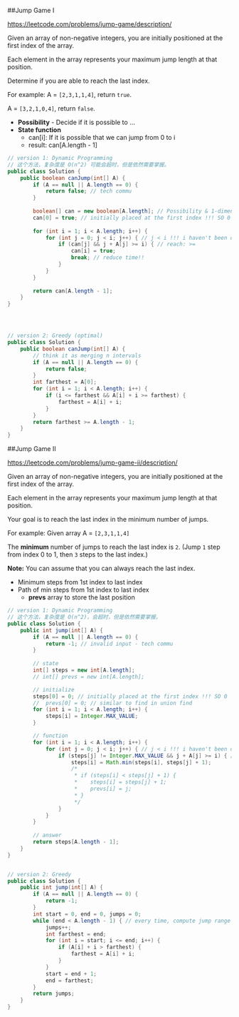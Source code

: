 ##Jump Game I

https://leetcode.com/problems/jump-game/description/



Given an array of non-negative integers, you are initially positioned at the first index of the array.

Each element in the array represents your maximum jump length at that position.

Determine if you are able to reach the last index.

For example:
A = `[2,3,1,1,4]`, return `true`.

A = `[3,2,1,0,4]`, return `false`.



* **Possibility** - Decide if it is possible to ...
* **State function** 
  * can[i]: If it is possible that we can jump from 0 to i 
  * result: can[A.length - 1]

```java
// version 1: Dynamic Programming
// 这个方法，复杂度是 O(n^2) 可能会超时，但是依然需要掌握。
public class Solution {
    public boolean canJump(int[] A) {
        if (A == null || A.length == 0) {
            return false; // tech commu
        }
      	
        boolean[] can = new boolean[A.length]; // Possibility & 1-dimension array
        can[0] = true; // initially placed at the first index !!! SO 0
        
        for (int i = 1; i < A.length; i++) {
            for (int j = 0; j < i; j++) { // j < i !!! i haven't been decided yet
                if (can[j] && j + A[j] >= i) { // reach: >= 
                    can[i] = true;
                    break; // reduce time!!
                }
            }
        }
        
        return can[A.length - 1];
    }
}




// version 2: Greedy (optimal)
public class Solution {
    public boolean canJump(int[] A) {
        // think it as merging n intervals
        if (A == null || A.length == 0) {
            return false;
        }
        int farthest = A[0];
        for (int i = 1; i < A.length; i++) {
            if (i <= farthest && A[i] + i >= farthest) {
                farthest = A[i] + i;
            }
        }
        return farthest >= A.length - 1;
    }
}
```





##Jump Game II

https://leetcode.com/problems/jump-game-ii/description/

Given an array of non-negative integers, you are initially positioned at the first index of the array.

Each element in the array represents your maximum jump length at that position.

Your goal is to reach the last index in the minimum number of jumps.

For example:
Given array A = `[2,3,1,1,4]`

The **minimum** number of jumps to reach the last index is `2`. (Jump `1` step from index 0 to 1, then `3` steps to the last index.)

**Note:**
You can assume that you can always reach the last index.



* Minimum steps from 1st index to last index
* Path of min steps from 1st index to last index
  * **prevs** array to store the last position

```java
// version 1: Dynamic Programming
// 这个方法，复杂度是 O(n^2)，会超时，但是依然需要掌握。
public class Solution {
    public int jump(int[] A) {
	    if (A == null || A.length == 0) {
            return -1; // invalid input - tech commu
        }
        
        // state
        int[] steps = new int[A.length];
        // int[] prevs = new int[A.length];

        // initialize
        steps[0] = 0; // initially placed at the first index !!! SO 0
        //  prevs[0] = 0; // similar to find in union find 
        for (int i = 1; i < A.length; i++) {
            steps[i] = Integer.MAX_VALUE;
        }

        // function
        for (int i = 1; i < A.length; i++) {
            for (int j = 0; j < i; j++) { // j < i !!! i haven't been decided yet
                if (steps[j] != Integer.MAX_VALUE && j + A[j] >= i) { // reach: >= 
                    steps[i] = Math.min(steps[i], steps[j] + 1);
                    /*
                     * if (steps[i] < steps[j] + 1) {
                     *    steps[i] = steps[j] + 1;
                     *    prevs[i] = j;
                     * }
                     */
                }
            }
        }
        
        // answer
        return steps[A.length - 1];
    }
}


// version 2: Greedy
public class Solution {
    public int jump(int[] A) {
        if (A == null || A.length == 0) {
            return -1;
        }
        int start = 0, end = 0, jumps = 0;
        while (end < A.length - 1) { // every time, compute jump range (to the farthest!!)
            jumps++;
            int farthest = end;
            for (int i = start; i <= end; i++) {
                if (A[i] + i > farthest) {
                    farthest = A[i] + i;
                }
            }
            start = end + 1;
            end = farthest;
        }
        return jumps;
    }
}
```

